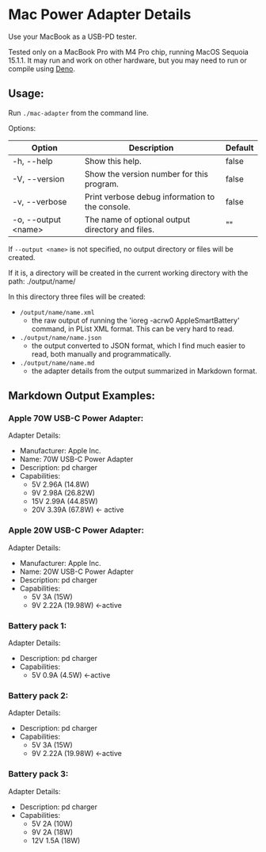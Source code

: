 # Mac Power Adapter Details

Use your MacBook as a USB-PD tester.

Tested only on a MacBook Pro with M4 Pro chip, running MacOS Sequoia 15.1.1. It may run and work on other hardware, but you may need to run or compile using [Deno](https://deno.com).

## Usage:

Run `./mac-adapter` from the command line.

Options:

| Option | Description | Default |
| ------ | ----------- | ------- |
| -h, --help | Show this help. | false |
| -V, --version | Show the version number for this program. | false |
| -v, --verbose | Print verbose debug information to the console. | false |
| -o, --output \<name> | The name of optional output directory and files. | "" |

If `--output <name>` is not specified, no output directory or files will be created.

If it is, a directory will be created in the current working directory with the path: ./output/name/

In this directory three files will be created:

* `/output/name/name.xml`
  * the raw output of running the 'ioreg -acrw0 AppleSmartBattery' command, in PList XML format. This can be very hard to read.
* `./output/name/name.json`
  * the output converted to JSON format, which I find much easier to read, both manually and programmatically.
* `./output/name/name.md`
  * the adapter details from the output summarized in Markdown format.

## Markdown Output Examples:

### Apple 70W USB-C Power Adapter:

Adapter Details:
* Manufacturer: Apple Inc.
* Name: 70W USB-C Power Adapter 
* Description: pd charger
* Capabilities:
  * 5V 2.96A (14.8W)
  * 9V 2.98A (26.82W)
  * 15V 2.99A (44.85W)
  * 20V 3.39A (67.8W) <- active

### Apple 20W USB-C Power Adapter:

Adapter Details:
* Manufacturer: Apple Inc.
* Name: 20W USB-C Power Adapter
* Description: pd charger
* Capabilities:
  * 5V 3A (15W)
  * 9V 2.22A (19.98W) <-active

### Battery pack 1:

Adapter Details:
* Description: pd charger
* Capabilities:
  * 5V 0.9A (4.5W) <-active

### Battery pack 2:

Adapter Details:
* Description: pd charger
* Capabilities:
  * 5V 3A (15W)
  * 9V 2.22A (19.98W) <-active

### Battery pack 3:

Adapter Details:
* Description: pd charger
* Capabilities:
  * 5V 2A (10W)
  * 9V 2A (18W)
  * 12V 1.5A (18W)
